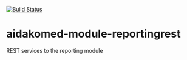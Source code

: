 [![Build Status](https://travis-ci.org/openmrs/openmrs-module-reportingrest.svg?branch=master)](https://travis-ci.org/openmrs/openmrs-module-reportingrest)

aidakomed-module-reportingrest
============================

REST services to the reporting module
